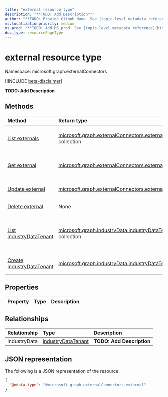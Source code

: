 ```yaml
---
title: "external resource type"
description: "**TODO: Add Description**"
author: "**TODO: Provide Github Name. See [topic-level metadata reference](https://aka.ms/msgo?pagePath=API/Document/Guidelines/Metadata)**"
ms.localizationpriority: medium
ms.prod: "**TODO: Add MS prod. See [topic-level metadata reference](https://aka.ms/msgo?pagePath=API/Document/Guidelines/Metadata)**"
doc_type: resourcePageType
---
```


# external resource type

Namespace: microsoft.graph.externalConnectors

[!INCLUDE [beta-disclaimer](../../includes/beta-disclaimer.md)]

**TODO: Add Description**

## Methods
|Method|Return type|Description|
|:---|:---|:---|
|[List externals](../api/externalconnectors-external-list.md)|[microsoft.graph.externalConnectors.external](../resources/externalconnectors-external.md) collection|Get a list of the [external](../resources/externalconnectors-external.md) objects and their properties.|
|[Get external](../api/externalconnectors-external-get.md)|[microsoft.graph.externalConnectors.external](../resources/externalconnectors-external.md)|Read the properties and relationships of an [external](../resources/externalconnectors-external.md) object.|
|[Update external](../api/externalconnectors-external-update.md)|[microsoft.graph.externalConnectors.external](../resources/externalconnectors-external.md)|Update the properties of an [external](../resources/externalconnectors-external.md) object.|
|[Delete external](../api/externalconnectors-external-delete.md)|None|Deletes an [external](../resources/externalconnectors-external.md) object.|
|[List industryDataTenant](../api/externalconnectors-external-list-industrydata.md)|[microsoft.graph.industryData.industryDataTenant](../resources/industrydata-industrydatatenant.md) collection|Get the industryDataTenant resources from the industryData navigation property.|
|[Create industryDataTenant](../api/externalconnectors-external-post-industrydata.md)|[microsoft.graph.industryData.industryDataTenant](../resources/industrydata-industrydatatenant.md)|Create a new industryDataTenant object.|

## Properties
|Property|Type|Description|
|:---|:---|:---|

## Relationships
|Relationship|Type|Description|
|:---|:---|:---|
|industryData|[industryDataTenant](../resources/industrydata-industrydatatenant.md)|**TODO: Add Description**|

## JSON representation
The following is a JSON representation of the resource.
<!-- {
  "blockType": "resource",
  "keyProperty": "id",
  "@odata.type": "microsoft.graph.externalConnectors.external",
  "openType": false
}
-->
``` json
{
  "@odata.type": "#microsoft.graph.externalConnectors.external"
}
```

